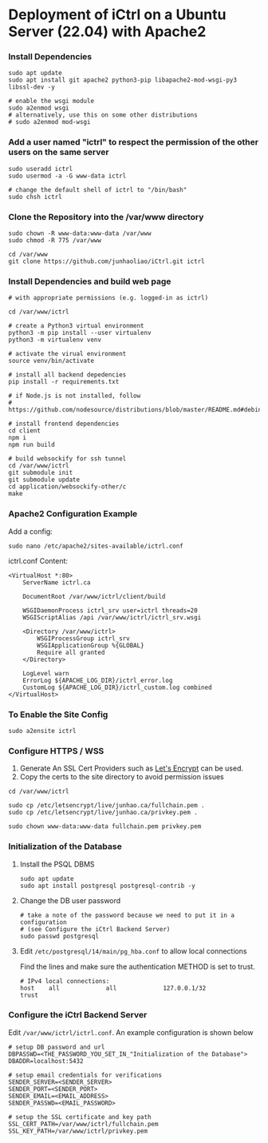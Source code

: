 # Deployment of iCtrl on a Ubuntu Server (22.04) with Apache2

### Install Dependencies
```Shell
sudo apt update
sudo apt install git apache2 python3-pip libapache2-mod-wsgi-py3 libssl-dev -y

# enable the wsgi module
sudo a2enmod wsgi
# alternatively, use this on some other distributions
# sudo a2enmod mod-wsgi
```

### Add a user named "ictrl" to respect the permission of the other users on the same server
```Shell
sudo useradd ictrl
sudo usermod -a -G www-data ictrl

# change the default shell of ictrl to "/bin/bash"
sudo chsh ictrl
```

### Clone the Repository into the /var/www directory
```Shell
sudo chown -R www-data:www-data /var/www
sudo chmod -R 775 /var/www

cd /var/www
git clone https://github.com/junhaoliao/iCtrl.git ictrl
```

### Install Dependencies and build web page
```Shell
# with appropriate permissions (e.g. logged-in as ictrl)

cd /var/www/ictrl

# create a Python3 virtual environment
python3 -m pip install --user virtualenv
python3 -m virtualenv venv

# activate the virual environment
source venv/bin/activate

# install all backend depedencies
pip install -r requirements.txt

# if Node.js is not installed, follow
# https://github.com/nodesource/distributions/blob/master/README.md#debinstall

# install frontend dependencies
cd client
npm i
npm run build

# build websockify for ssh tunnel
cd /var/www/ictrl
git submodule init
git submodule update
cd application/websockify-other/c
make
```

### Apache2 Configuration Example

Add a config:

```Shell
sudo nano /etc/apache2/sites-available/ictrl.conf
```

ictrl.conf Content:

```ApacheConf
<VirtualHost *:80>
    ServerName ictrl.ca

    DocumentRoot /var/www/ictrl/client/build

    WSGIDaemonProcess ictrl_srv user=ictrl threads=20
    WSGIScriptAlias /api /var/www/ictrl/ictrl_srv.wsgi

    <Directory /var/www/ictrl>
        WSGIProcessGroup ictrl_srv
        WSGIApplicationGroup %{GLOBAL}
        Require all granted
    </Directory>

    LogLevel warn
    ErrorLog ${APACHE_LOG_DIR}/ictrl_error.log
    CustomLog ${APACHE_LOG_DIR}/ictrl_custom.log combined
</VirtualHost>
```

### To Enable the Site Config

```Shell
sudo a2ensite ictrl
```

### Configure HTTPS / WSS
1. Generate An SSL Cert 
   Providers such as [Let's Encrypt](https://letsencrypt.org/) can be used. 
2. Copy the certs to the site directory to avoid permission issues
```Shell
cd /var/www/ictrl

sudo cp /etc/letsencrypt/live/junhao.ca/fullchain.pem .
sudo cp /etc/letsencrypt/live/junhao.ca/privkey.pem .

sudo chown www-data:www-data fullchain.pem privkey.pem
```

### Initialization of the Database
1. Install the PSQL DBMS
    ```Shell
    sudo apt update
    sudo apt install postgresql postgresql-contrib -y
    ```
2. Change the DB user password
    ```Shell
    # take a note of the password because we need to put it in a configuration 
    # (see Configure the iCtrl Backend Server)
    sudo passwd postgresql
    ```

3. Edit `/etc/postgresql/14/main/pg_hba.conf` to allow local connections

    Find the lines and make sure the authentication METHOD is set to trust.
    ```
    # IPv4 local connections:
    host    all             all             127.0.0.1/32            trust
    ```

### Configure the iCtrl Backend Server
Edit `/var/www/ictrl/ictrl.conf`. An example configuration is shown below
```
# setup DB password and url
DBPASSWD=<THE_PASSWORD_YOU_SET_IN_"Initialization of the Database">
DBADDR=localhost:5432

# setup email credentials for verifications
SENDER_SERVER=<SENDER_SERVER>
SENDER_PORT=<SENDER_PORT>
SENDER_EMAIL=<EMAIL_ADDRESS>
SENDER_PASSWD=<EMAIL_PASSWORD>

# setup the SSL certificate and key path
SSL_CERT_PATH=/var/www/ictrl/fullchain.pem
SSL_KEY_PATH=/var/www/ictrl/privkey.pem
```
